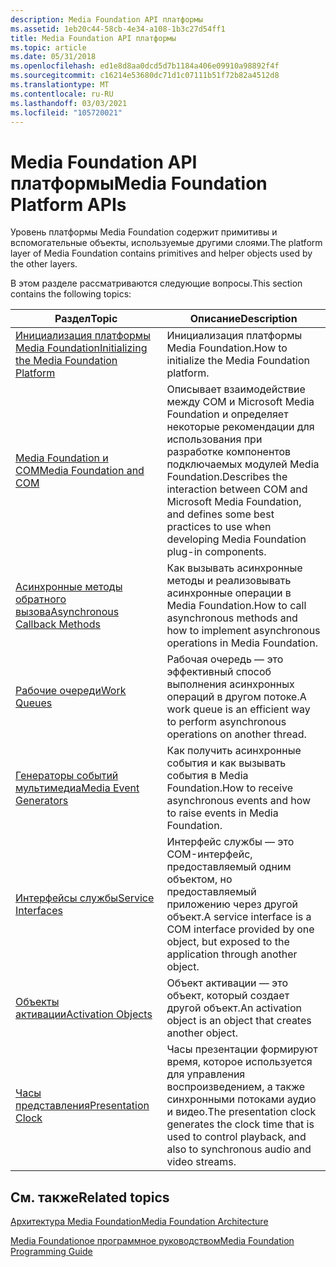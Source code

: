 ```yaml
---
description: Media Foundation API платформы
ms.assetid: 1eb20c44-58cb-4e34-a108-1b3c27d54ff1
title: Media Foundation API платформы
ms.topic: article
ms.date: 05/31/2018
ms.openlocfilehash: ed1e8d8aa0dcd5d7b1184a406e09910a98892f4f
ms.sourcegitcommit: c16214e53680dc71d1c07111b51f72b82a4512d8
ms.translationtype: MT
ms.contentlocale: ru-RU
ms.lasthandoff: 03/03/2021
ms.locfileid: "105720021"
---
```

# <a name="media-foundation-platform-apis"></a><span data-ttu-id="e2374-103">Media Foundation API платформы</span><span class="sxs-lookup"><span data-stu-id="e2374-103">Media Foundation Platform APIs</span></span>

<span data-ttu-id="e2374-104">Уровень платформы Media Foundation содержит примитивы и вспомогательные объекты, используемые другими слоями.</span><span class="sxs-lookup"><span data-stu-id="e2374-104">The platform layer of Media Foundation contains primitives and helper objects used by the other layers.</span></span>

<span data-ttu-id="e2374-105">В этом разделе рассматриваются следующие вопросы.</span><span class="sxs-lookup"><span data-stu-id="e2374-105">This section contains the following topics:</span></span>



| <span data-ttu-id="e2374-106">Раздел</span><span class="sxs-lookup"><span data-stu-id="e2374-106">Topic</span></span>                                                                           | <span data-ttu-id="e2374-107">Описание</span><span class="sxs-lookup"><span data-stu-id="e2374-107">Description</span></span>                                                                                                                                                       |
|---------------------------------------------------------------------------------|-------------------------------------------------------------------------------------------------------------------------------------------------------------------|
| [<span data-ttu-id="e2374-108">Инициализация платформы Media Foundation</span><span class="sxs-lookup"><span data-stu-id="e2374-108">Initializing the Media Foundation Platform</span></span>](initializing-media-foundation.md) | <span data-ttu-id="e2374-109">Инициализация платформы Media Foundation.</span><span class="sxs-lookup"><span data-stu-id="e2374-109">How to initialize the Media Foundation platform.</span></span>                                                                                                                  |
| [<span data-ttu-id="e2374-110">Media Foundation и COM</span><span class="sxs-lookup"><span data-stu-id="e2374-110">Media Foundation and COM</span></span>](media-foundation-and-com.md)                        | <span data-ttu-id="e2374-111">Описывает взаимодействие между COM и Microsoft Media Foundation и определяет некоторые рекомендации для использования при разработке компонентов подключаемых модулей Media Foundation.</span><span class="sxs-lookup"><span data-stu-id="e2374-111">Describes the interaction between COM and Microsoft Media Foundation, and defines some best practices to use when developing Media Foundation plug-in components.</span></span> |
| [<span data-ttu-id="e2374-112">Асинхронные методы обратного вызова</span><span class="sxs-lookup"><span data-stu-id="e2374-112">Asynchronous Callback Methods</span></span>](asynchronous-callback-methods.md)              | <span data-ttu-id="e2374-113">Как вызывать асинхронные методы и реализовывать асинхронные операции в Media Foundation.</span><span class="sxs-lookup"><span data-stu-id="e2374-113">How to call asynchronous methods and how to implement asynchronous operations in Media Foundation.</span></span>                                                                |
| [<span data-ttu-id="e2374-114">Рабочие очереди</span><span class="sxs-lookup"><span data-stu-id="e2374-114">Work Queues</span></span>](work-queues.md)                                                  | <span data-ttu-id="e2374-115">Рабочая очередь — это эффективный способ выполнения асинхронных операций в другом потоке.</span><span class="sxs-lookup"><span data-stu-id="e2374-115">A work queue is an efficient way to perform asynchronous operations on another thread.</span></span>                                                                            |
| [<span data-ttu-id="e2374-116">Генераторы событий мультимедиа</span><span class="sxs-lookup"><span data-stu-id="e2374-116">Media Event Generators</span></span>](media-event-generators.md)                            | <span data-ttu-id="e2374-117">Как получить асинхронные события и как вызывать события в Media Foundation.</span><span class="sxs-lookup"><span data-stu-id="e2374-117">How to receive asynchronous events and how to raise events in Media Foundation.</span></span>                                                                                   |
| [<span data-ttu-id="e2374-118">Интерфейсы службы</span><span class="sxs-lookup"><span data-stu-id="e2374-118">Service Interfaces</span></span>](service-interfaces.md)                                    | <span data-ttu-id="e2374-119">Интерфейс службы — это COM-интерфейс, предоставляемый одним объектом, но предоставляемый приложению через другой объект.</span><span class="sxs-lookup"><span data-stu-id="e2374-119">A service interface is a COM interface provided by one object, but exposed to the application through another object.</span></span>                                             |
| [<span data-ttu-id="e2374-120">Объекты активации</span><span class="sxs-lookup"><span data-stu-id="e2374-120">Activation Objects</span></span>](activation-objects.md)                                    | <span data-ttu-id="e2374-121">Объект активации — это объект, который создает другой объект.</span><span class="sxs-lookup"><span data-stu-id="e2374-121">An activation object is an object that creates another object.</span></span>                                                                                                    |
| [<span data-ttu-id="e2374-122">Часы представления</span><span class="sxs-lookup"><span data-stu-id="e2374-122">Presentation Clock</span></span>](presentation-clock.md)                                    | <span data-ttu-id="e2374-123">Часы презентации формируют время, которое используется для управления воспроизведением, а также синхронными потоками аудио и видео.</span><span class="sxs-lookup"><span data-stu-id="e2374-123">The presentation clock generates the clock time that is used to control playback, and also to synchronous audio and video streams.</span></span>                                |



 

## <a name="related-topics"></a><span data-ttu-id="e2374-124">См. также</span><span class="sxs-lookup"><span data-stu-id="e2374-124">Related topics</span></span>

<dl> <dt>

[<span data-ttu-id="e2374-125">Архитектура Media Foundation</span><span class="sxs-lookup"><span data-stu-id="e2374-125">Media Foundation Architecture</span></span>](media-foundation-architecture.md)
</dt> <dt>

[<span data-ttu-id="e2374-126">Media Foundationое программное руководством</span><span class="sxs-lookup"><span data-stu-id="e2374-126">Media Foundation Programming Guide</span></span>](media-foundation-programming-guide.md)
</dt> </dl>

 

 



